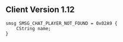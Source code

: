 ## Client Version 1.12

```rust,ignore
smsg SMSG_CHAT_PLAYER_NOT_FOUND = 0x02A9 {
    CString name;    
}

```
